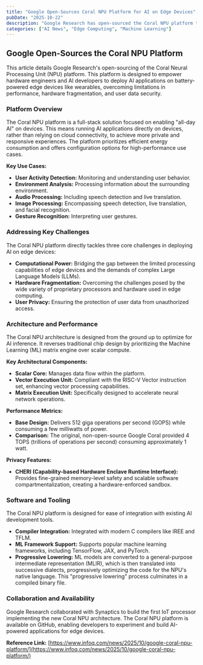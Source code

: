 ```yaml
---
title: "Google Open-Sources Coral NPU Platform for AI on Edge Devices"
pubDate: "2025-10-22"
description: "Google Research has open-sourced the Coral NPU platform to facilitate the integration of AI into wearables and edge devices, addressing challenges related to performance, fragmentation, and user privacy."
categories: ["AI News", "Edge Computing", "Machine Learning"]
---
```


## Google Open-Sources the Coral NPU Platform

This article details Google Research's open-sourcing of the Coral Neural Processing Unit (NPU) platform. This platform is designed to empower hardware engineers and AI developers to deploy AI applications on battery-powered edge devices like wearables, overcoming limitations in performance, hardware fragmentation, and user data security.

### Platform Overview

The Coral NPU platform is a full-stack solution focused on enabling "all-day AI" on devices. This means running AI applications directly on devices, rather than relying on cloud connectivity, to achieve more private and responsive experiences.  The platform prioritizes efficient energy consumption and offers configuration options for high-performance use cases.

**Key Use Cases:**

*   **User Activity Detection:** Monitoring and understanding user behavior.
*   **Environment Analysis:** Processing information about the surrounding environment.
*   **Audio Processing:** Including speech detection and live translation.
*   **Image Processing:**  Encompassing speech detection, live translation, and facial recognition.
*   **Gesture Recognition:** Interpreting user gestures.

### Addressing Key Challenges

The Coral NPU platform directly tackles three core challenges in deploying AI on edge devices:

*   **Computational Power:** Bridging the gap between the limited processing capabilities of edge devices and the demands of complex Large Language Models (LLMs).
*   **Hardware Fragmentation:** Overcoming the challenges posed by the wide variety of proprietary processors and hardware used in edge computing.
*   **User Privacy:** Ensuring the protection of user data from unauthorized access.

### Architecture and Performance

The Coral NPU architecture is designed from the ground up to optimize for AI inference.  It reverses traditional chip design by prioritizing the Machine Learning (ML) matrix engine over scalar compute.

**Key Architectural Components:**

*   **Scalar Core:** Manages data flow within the platform.
*   **Vector Execution Unit:** Compliant with the RISC-V Vector instruction set, enhancing vector processing capabilities.
*   **Matrix Execution Unit:** Specifically designed to accelerate neural network operations.

**Performance Metrics:**

*   **Base Design:** Delivers 512 giga operations per second (GOPS) while consuming a few milliwatts of power.
*   **Comparison:** The original, non-open-source Google Coral provided 4 TOPS (trillions of operations per second) consuming approximately 1 watt.

**Privacy Features:**

*   **CHERI (Capability-based Hardware Enclave Runtime Interface):** Provides fine-grained memory-level safety and scalable software compartmentalization, creating a hardware-enforced sandbox.

### Software and Tooling

The Coral NPU platform is designed for ease of integration with existing AI development tools.

*   **Compiler Integration:** Integrated with modern C compilers like IREE and TFLM.
*   **ML Framework Support:** Supports popular machine learning frameworks, including TensorFlow, JAX, and PyTorch.
*   **Progressive Lowering:**  ML models are converted to a general-purpose intermediate representation (MLIR), which is then translated into successive dialects, progressively optimizing the code for the NPU's native language. This "progressive lowering" process culminates in a compiled binary file.

### Collaboration and Availability

Google Research collaborated with Synaptics to build the first IoT processor implementing the new Coral NPU architecture. The Coral NPU platform is available on GitHub, enabling developers to experiment and build AI-powered applications for edge devices.

**Reference Link:** [https://www.infoq.com/news/2025/10/google-coral-npu-platform/](https://www.infoq.com/news/2025/10/google-coral-npu-platform/)